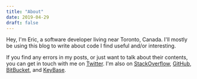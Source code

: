 ```yaml
---
title: "About"
date: 2019-04-29
draft: false
---
```


Hey, I'm Eric, a software developer living near Toronto, Canada. I'll mostly be using this blog to write about code I find useful and/or interesting.

If you find any errors in my posts, or just want to talk about their contents, you can get in touch with me on [Twitter](https://twitter.com/epalm). I'm also on [StackOverflow](https://stackoverflow.com/users/466011/epalm), [GitHub](https://github.com/epalm), [BitBucket](https://bitbucket.com/epalm), and [KeyBase](https://keybase.io/epalm).
